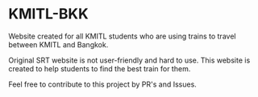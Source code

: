 # KMITL-BKK
Website created for all KMITL students who are using trains to travel between KMITL and Bangkok.

Original SRT website is not user-friendly and hard to use. This website is created to help students to find the best train for them.

Feel free to contribute to this project by PR's and Issues.
